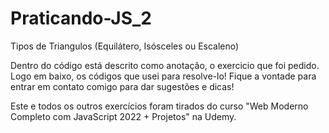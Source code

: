# Praticando-JS_2
Tipos de Triangulos (Equilátero, Isósceles ou Escaleno)

Dentro do código está descrito como anotação, o exercicio que foi pedido. Logo em baixo,
os códigos que usei para resolve-lo! Fique a vontade para entrar em contato comigo para
dar sugestões e dicas!

Este e todos os outros exercícios foram tirados do curso "Web Moderno Completo com
JavaScript 2022 + Projetos" na Udemy.
